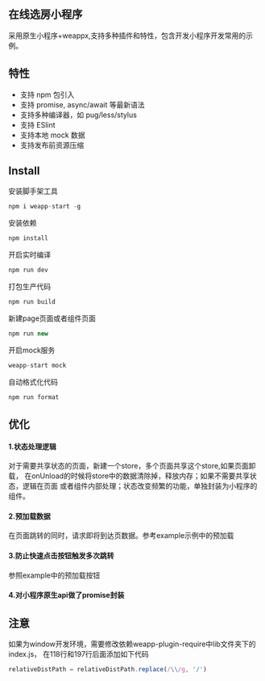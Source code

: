 ## 在线选房小程序

采用原生小程序+weappx,支持多种插件和特性，包含开发小程序开发常用的示例。

## 特性
* 支持 npm 包引入
* 支持 promise, async/await 等最新语法
* 支持多种编译器，如 pug/less/stylus
* 支持 ESlint
* 支持本地 mock 数据
* 支持发布前资源压缩
## Install

安装脚手架工具
```javascript
npm i weapp-start -g
```
安装依赖

```javascript
npm install
```
开启实时编译

```javascript
npm run dev  
```
打包生产代码

```javascript
npm run build
```
新建page页面或者组件页面
```javascript
npm run new
```
开启mock服务
```javascript
weapp-start mock
```
 自动格式化代码
```javascript
npm run format
```
## 优化

#### 1.状态处理逻辑
对于需要共享状态的页面，新建一个store，多个页面共享这个store,如果页面卸载，
在onUnload的时候将store中的数据清除掉，释放内存；如果不需要共享状态，逻辑在页面
或者组件内部处理；状态改变频繁的功能，单独封装为小程序的组件。

#### 2.预加载数据
在页面跳转的同时，请求即将到达页数据。参考example示例中的预加载

#### 3.防止快速点击按钮触发多次跳转
参照example中的预加载按钮

#### 4.对小程序原生api做了promise封装

## 注意
如果为window开发环境，需要修改依赖weapp-plugin-require中lib文件夹下的index.js，
在118行和197行后面添加如下代码
```javascript
relativeDistPath = relativeDistPath.replace(/\\/g, '/')

